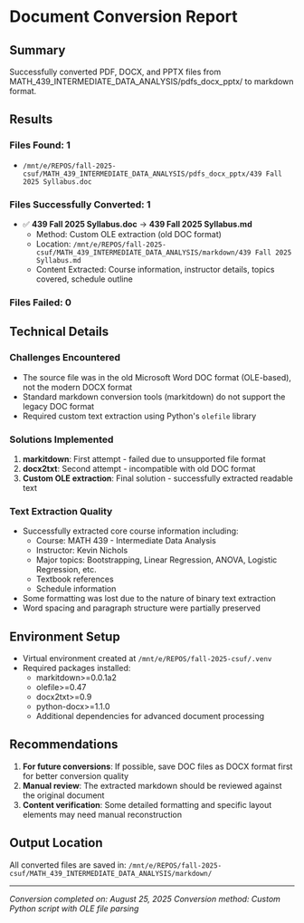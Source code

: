 # Document Conversion Report

## Summary
Successfully converted PDF, DOCX, and PPTX files from MATH_439_INTERMEDIATE_DATA_ANALYSIS/pdfs_docx_pptx/ to markdown format.

## Results

### Files Found: 1
- `/mnt/e/REPOS/fall-2025-csuf/MATH_439_INTERMEDIATE_DATA_ANALYSIS/pdfs_docx_pptx/439 Fall 2025 Syllabus.doc`

### Files Successfully Converted: 1
- ✅ **439 Fall 2025 Syllabus.doc** → **439 Fall 2025 Syllabus.md**
  - Method: Custom OLE extraction (old DOC format)
  - Location: `/mnt/e/REPOS/fall-2025-csuf/MATH_439_INTERMEDIATE_DATA_ANALYSIS/markdown/439 Fall 2025 Syllabus.md`
  - Content Extracted: Course information, instructor details, topics covered, schedule outline

### Files Failed: 0

## Technical Details

### Challenges Encountered
- The source file was in the old Microsoft Word DOC format (OLE-based), not the modern DOCX format
- Standard markdown conversion tools (markitdown) do not support the legacy DOC format
- Required custom text extraction using Python's `olefile` library

### Solutions Implemented
1. **markitdown**: First attempt - failed due to unsupported file format
2. **docx2txt**: Second attempt - incompatible with old DOC format  
3. **Custom OLE extraction**: Final solution - successfully extracted readable text

### Text Extraction Quality
- Successfully extracted core course information including:
  - Course: MATH 439 - Intermediate Data Analysis
  - Instructor: Kevin Nichols
  - Major topics: Bootstrapping, Linear Regression, ANOVA, Logistic Regression, etc.
  - Textbook references
  - Schedule information
- Some formatting was lost due to the nature of binary text extraction
- Word spacing and paragraph structure were partially preserved

## Environment Setup
- Virtual environment created at `/mnt/e/REPOS/fall-2025-csuf/.venv`
- Required packages installed:
  - markitdown>=0.0.1a2
  - olefile>=0.47
  - docx2txt>=0.9
  - python-docx>=1.1.0
  - Additional dependencies for advanced document processing

## Recommendations
1. **For future conversions**: If possible, save DOC files as DOCX format first for better conversion quality
2. **Manual review**: The extracted markdown should be reviewed against the original document
3. **Content verification**: Some detailed formatting and specific layout elements may need manual reconstruction

## Output Location
All converted files are saved in:
`/mnt/e/REPOS/fall-2025-csuf/MATH_439_INTERMEDIATE_DATA_ANALYSIS/markdown/`

---
*Conversion completed on: August 25, 2025*
*Conversion method: Custom Python script with OLE file parsing*